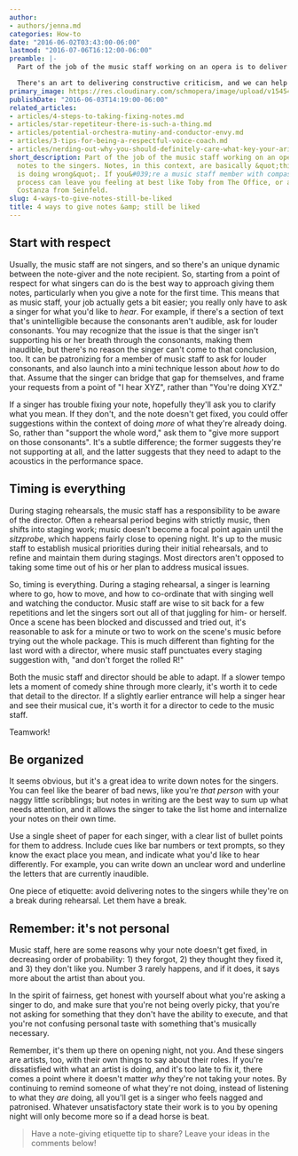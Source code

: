 ```yaml
---
author:
- authors/jenna.md
categories: How-to
date: "2016-06-02T03:43:00-06:00"
lastmod: "2016-07-06T16:12:00-06:00"
preamble: |-
  Part of the job of the music staff working on an opera is to deliver notes to the singers. Notes, in this context, are basically "things the singer is doing wrong". If you're a music staff member with compassion, this process can leave you feeling at best like Toby from *The Office*, or at worst, Estelle Costanza from *Seinfeld*.

  There's an art to delivering constructive criticism, and we can help with that art. You could almost say we're about to give you notes on how to give notes. #meta.
primary_image: https://res.cloudinary.com/schmopera/image/upload/v1545409169/media/webhook-uploads/1464981998585/2016-06-04---Post-it-notes.jpg.jpg
publishDate: "2016-06-03T14:19:00-06:00"
related_articles:
- articles/4-steps-to-taking-fixing-notes.md
- articles/star-repetiteur-there-is-such-a-thing.md
- articles/potential-orchestra-mutiny-and-conductor-envy.md
- articles/3-tips-for-being-a-respectful-voice-coach.md
- articles/nerding-out-why-you-should-definitely-care-what-key-your-aria-is-in.md
short_description: Part of the job of the music staff working on an opera is to deliver
  notes to the singers. Notes, in this context, are basically &quot;things the singer
  is doing wrong&quot;. If you&#039;re a music staff member with compassion, this
  process can leave you feeling at best like Toby from The Office, or at worst, Estelle
  Costanza from Seinfeld.
slug: 4-ways-to-give-notes-still-be-liked
title: 4 ways to give notes &amp; still be liked
---
```


## Start with respect

Usually, the music staff are not singers, and so there's an unique dynamic between the note-giver and the note recipient. So, starting from a point of respect for what singers can do is the best way to approach giving them notes, particularly when you give a note for the first time. This means that as music staff, your job actually gets a bit easier; you really only have to ask a singer for what you'd like to *hear*. For example, if there's a section of text that's unintelligible because the consonants aren't audible, ask for louder consonants. You may recognize that the issue is that the singer isn't supporting his or her breath through the consonants, making them inaudible, but there's no reason the singer can't come to that conclusion, too. It can be patronizing for a member of music staff to ask for louder consonants, and also launch into a mini technique lesson about *how* to do that. Assume that the singer can bridge that gap for themselves, and frame your requests from a point of "I hear XYZ", rather than "You're doing XYZ."

If a singer has trouble fixing your note, hopefully they'll ask you to clarify what you mean. If they don't, and the note doesn't get fixed, you could offer suggestions within the context of doing *more* of what they're already doing. So, rather than "support the whole word," ask them to "give more support on those consonants". It's a subtle difference; the former suggests they're not supporting at all, and the latter suggests that they need to adapt to the acoustics in the performance space.

## Timing is everything

During staging rehearsals, the music staff has a responsibility to be aware of the director. Often a rehearsal period begins with strictly music, then shifts into staging work; music doesn't become a focal point again until the *sitzprobe*, which happens fairly close to opening night. It's up to the music staff to establish musical priorities during their initial rehearsals, and to refine and maintain them during stagings. Most directors aren't opposed to taking some time out of his or her plan to address musical issues.

So, timing is everything. During a staging rehearsal, a singer is learning where to go, how to move, and how to co-ordinate that with singing well and watching the conductor. Music staff are wise to sit back for a few repetitions and let the singers sort out all of that juggling for him- or herself. Once a scene has been blocked and discussed and tried out, it's reasonable to ask for a minute or two to work on the scene's music before trying out the whole package. This is much different than fighting for the last word with a director, where music staff punctuates every staging suggestion with, "and don't forget the rolled R!" 

Both the music staff and director should be able to adapt. If a slower tempo lets a moment of comedy shine through more clearly, it's worth it to cede that detail to the director. If a slightly earlier entrance will help a singer hear and see their musical cue, it's worth it for a director to cede to the music staff. 

Teamwork!

## Be organized

It seems obvious, but it's a great idea to write down notes for the singers. You can feel like the bearer of bad news, like you're *that person* with your naggy little scribblings; but notes in writing are the best way to sum up what needs attention, and it allows the singer to take the list home and internalize your notes on their own time.

Use a single sheet of paper for each singer, with a clear list of bullet points for them to address. Include cues like bar numbers or text prompts, so they know the exact place you mean, and indicate what you'd like to hear differently. For example, you can write down an unclear word and underline the letters that are currently inaudible.

One piece of etiquette: avoid delivering notes to the singers while they're on a break during rehearsal. Let them have a break.

## Remember: it's not personal

Music staff, here are some reasons why your note doesn't get fixed, in decreasing order of probability: 1) they forgot, 2) they thought they fixed it, and 3) they don't like you. Number 3 rarely happens, and if it does, it says more about the artist than about you.

In the spirit of fairness, get honest with yourself about what you're asking a singer to do, and make sure that you're not being overly picky, that you're not asking for something that they don't have the ability to execute, and that you're not confusing personal taste with something that's musically necessary.

Remember, it's them up there on opening night, not you. And these singers are artists, too, with their own things to say about their roles. If you're dissatisfied with what an artist is doing, and it's too late to fix it, there comes a point where it doesn't matter *why* they're not taking your notes. By continuing to remind someone of what they're not doing, instead of listening to what they *are* doing, all you'll get is a singer who feels nagged and patronised. Whatever unsatisfactory state their work is to you by opening night will only become more so if a dead horse is beat.

>Have a note-giving etiquette tip to share? Leave your ideas in the comments below!
